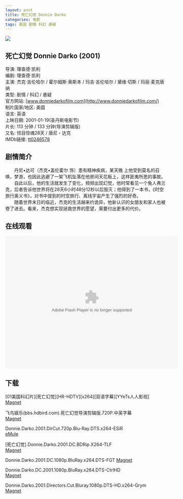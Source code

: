 ```yaml
---
layout: post
title: 死亡幻觉 Donnie Darko
categories: 电影
tags: 美国 剧情 科幻 悬疑
---
```


[![](http://i4.buimg.com/e3dc29f4fef4b16bt.jpg)](http://i4.buimg.com/e3dc29f4fef4b16b.jpg)

## 死亡幻觉 Donnie Darko (2001)
导演: 理查德·凯利  
编剧: 理查德·凯利  
主演: 杰克·吉伦哈尔 / 霍尔姆斯·奥斯本 / 玛吉·吉伦哈尔 / 黛维·切斯 / 玛丽·麦克唐纳  
类型: 剧情 / 科幻 / 悬疑  
官方网站: [www.donniedarkofilm.com](http://www.donniedarkofilm.com/)  
制片国家/地区: 美国  
语言: 英语  
上映日期: 2001-01-19(圣丹斯电影节)  
片长: 113 分钟 / 133 分钟(导演剪辑版)  
又名: 怵目惊魂28天 / 唐尼・达克  
IMDb链接: [tt0246578](http://www.imdb.com/title/tt0246578)

## 剧情简介
　　丹尼•达可（杰克•盖伦霍尔 饰）患有精神疾病，某天晚 上他受到莫名的召唤，梦游，也因此逃避了一架飞机坠落在他房间天花板上，这样匪夷所思的事故。  
　　自此以后，他的生活就发生了变化，频频出现幻觉，他时常看见一个兔人弗兰克，后者告诉他世界将在28天6小时48分12秒以后毁灭；他得到了一本书，《时空旅行奥义书》，对书中提到的时空旅行、离线宇宙产生了强烈的好奇。  
　　随着世界末日的临近，杰克的生活越来约诡异，他新认识的女朋友和家人也被卷了进去。看来，杰克想实现拯救世界的愿望，需要付出更多的代价。

## 在线观看
<embed height="415" width="544" quality="high" allowfullscreen="true" type="application/x-shockwave-flash" src="http://static.hdslb.com/miniloader.swf" flashvars="aid=3144585&page=1" pluginspage="http://www.adobe.com/shockwave/download/download.cgi?P1_Prod_Version=ShockwaveFlash" />

## 下载
\[01美国科幻片\]\[死亡幻觉\]\[HR-HDTV\]\[x264\]\[双语字幕\]\[YYeTs人人影视\]  
[Magnet](magnet:?xt=urn:btih:3B7321FCFCEFBB7B0ACC56972A1363792EDFA40F)

飞鸟娱乐(bbs.hdbird.com).死亡幻觉导演剪辑版.720P.中英字幕  
[Magnet](magnet:?xt=urn:btih:26EBB311ED75D8EB680440DDAAF734EE19E53A41)

Donnie.Darko.2001.DirCut.720p.Blu-Ray.DTS.x264-ESiR  
[eMule](ed2k://|file|Donnie.Darko.2001.DirCut.720p.Blu-Ray.DTS.x264-ESiR.mkv|7022655451|5DA1D9B4E31BFB6CE84085CB40BD2E41|h=TVLAI6LSLGICSRQANFOI6IQV742EWSJB|/)

\[死亡幻觉\].Donnie.Darko.2001.DC.BDRip.X264-TLF  
[Magnet](magnet:?xt=urn:btih:2319973BFC20E537FB2FCD627C1492803E7DB75D)

Donnie.Darko.2001.DC.1080p.BluRay.x264.DTS-FGT
[Magnet](magnet:?xt=urn:btih:EDCEE77C23FABF0FA751EB6F8EB6D143E04E87ED)

Donnie.Darko.DC.2001.1080p.BluRay.x264.DTS-CtrlHD  
[Magnet](magnet:?xt=urn:btih:8B969B150FF76DCAA913DB275162EC6130A329D4)

Donnie.Darko.2001.Directors.Cut.Bluray.1080p.DTS-HD.x264-Grym  
[Magnet](magnet:?xt=urn:btih:1E0C317FBDF9E2335F07C5C835EFC12ADE6E8C44)
